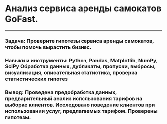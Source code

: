 # Анализ сервиса аренды самокатов GoFast.
*** 
### Задача: Проверите гипотезы сервиса аренды самокатов, чтобы помочь вырастить бизнес.

### Навыки и инструменты: Python, Pandas, Matplotlib, NumPy, SciPy Обработка данных, дубликаты, пропуски, выбросы, визуализация, описательная статистика, проверка статистических гипотез

### Вывод: Проведена предобработка данных, предварительный анализ использования тарифов на выборке клиентов. Исследовано поведение клиентов при использовании услуг, предлагаемых тарифом. Проверены гипотезы.


